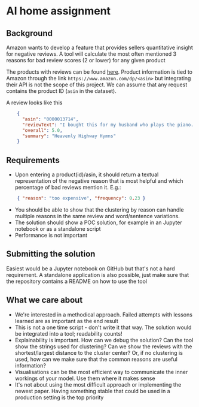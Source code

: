 # AI home assignment

## Background

Amazon wants to develop a feature that provides sellers quantitative insight for negative reviews. A tool will calculate the most often mentioned 3 reasons for bad review scores (2 or lower) for any given product

The products with reviews can be found [here](http://jmcauley.ucsd.edu/data/amazon/). Product information is tied to Amazon through the link `https://www.amazon.com/dp/<asin>` but integrating their API is not the scope of this project. We can assume that any request contains the product ID (`asin` in the dataset).

A review looks like this

```json
    {
      "asin": "0000013714",
      "reviewText": "I bought this for my husband who plays the piano.  He is having a wonderful time playing these old hymns.  The music  is at times hard to read because we think the book was published for singing from more than playing from.  Great purchase though!",
      "overall": 5.0,
      "summary": "Heavenly Highway Hymns"
    }
```

## Requirements

- Upon entering a product(id)/asin, it should return a textual representation of the negative reason that is most helpful and which percentage of bad reviews mention it. E.g.:

```json
    { "reason": "too expensive", "frequency": 0.23 }
```

- You should be able to show that the clustering by reason can handle multiple reasons in the same review and word/sentence variations.
- The solution should show a POC solution, for example in an Jupyter notebook or as a standalone script
- Performance is not important

## Submitting the solution

Easiest would be a Jupyter notebook on GitHub but that's not a hard requirement. A standalone application is also possible, just make sure that the repository contains a README on how to use the tool

## What we care about

- We're interested in a methodical approach. Failed attempts with lessons learned are as important as the end result
- This is not a one time script - don't write it that way. The solution would be integrated into a tool; readability counts!
- Explainability is important. How can we debug the solution? Can the tool show the strings used for clustering? Can we show the reviews with the shortest/largest distance to the cluster center? Or, if no clustering is used, how can we make sure that the common reasons are useful information?
- Visualisations can be the most efficient way to communicate the inner workings of your model. Use them where it makes sense
- It's not about using the most difficult approach or implementing the newest paper. Having something stable that could be used in a production setting is the top priority
